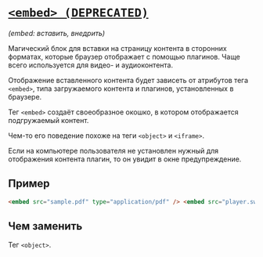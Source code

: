 # [`<embed> (DEPRECATED)`](../index.md)

_(embed: вставить, внедрить)_

Магический блок для вставки на страницу контента в сторонних форматах, которые браузер отображает с помощью плагинов. Чаще всего используется для видео- и аудиоконтента.

Отображение вставленного контента будет зависеть от атрибутов тега `<embed>`, типа загружаемого контента и плагинов, установленных в браузере.

Тег `<embed>` создаёт своеобразное окошко, в котором отображается подгружаемый контент.

Чем-то его поведение похоже на теги `<object>` и `<iframe>`.

Если на компьютере пользователя не установлен нужный для отображения контента плагин, то он увидит в окне предупреждение.

## Пример

```html
<embed src="sample.pdf" type="application/pdf" /> <embed src="player.swf" type="application/x-shockwave-flash" />
```

## Чем заменить

Тег `<object>`.
